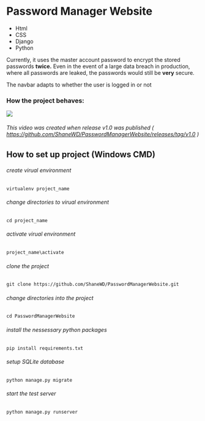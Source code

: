 # Password Manager Website
- Html
- CSS
- Django
- Python

Currently, it uses the master account password to encrypt the stored passwords **twice.** Even in the event of a large data breach in production, where all passwords are leaked, the passwords would still be **very** secure. 

The navbar adapts to whether the user is logged in or not

### How the project behaves:
<image src="https://github.com/ShaneWD/PasswordManagerWebsite/blob/master/demo.gif">
  
###### This video was created when release v1.0 was published ( https://github.com/ShaneWD/PasswordManagerWebsite/releases/tag/v1.0 )

## How to set up project (Windows CMD)
###### create virual environment 
```
virtualenv project_name
```
###### change directories to virual environment 
```
cd project_name
```
###### activate virual environment 
```
project_name\activate
```
###### clone the project
```
git clone https://github.com/ShaneWD/PasswordManagerWebsite.git
```
###### change directories into the project
```
cd PasswordManagerWebsite
```
###### install the nessessary python packages
```
pip install requirements.txt
```
###### setup SQLite database
```
python manage.py migrate
```
###### start the test server 
```
python manage.py runserver
```

